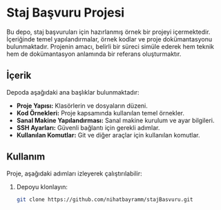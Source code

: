# Staj Başvuru Projesi

Bu depo, staj başvuruları için hazırlanmış örnek bir projeyi içermektedir. İçeriğinde temel yapılandırmalar, örnek kodlar ve proje dokümantasyonu bulunmaktadır. Projenin amacı, belirli bir süreci simüle ederek hem teknik hem de dokümantasyon anlamında bir referans oluşturmaktır.

## İçerik

Depoda aşağıdaki ana başlıklar bulunmaktadır:

- **Proje Yapısı:** Klasörlerin ve dosyaların düzeni.
- **Kod Örnekleri:** Proje kapsamında kullanılan temel örnekler.
- **Sanal Makine Yapılandırması:** Sanal makine kurulum ve ayar bilgileri.
- **SSH Ayarları:** Güvenli bağlantı için gerekli adımlar.
- **Kullanılan Komutlar:** Git ve diğer araçlar için kullanılan komutlar.

## Kullanım

Proje, aşağıdaki adımları izleyerek çalıştırılabilir:

1. Depoyu klonlayın:
   ```bash
   git clone https://github.com/nihatbayramm/stajBasvuru.git
